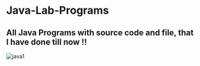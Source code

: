 # Java-Lab-Programs
## All Java Programs with source code and file, that I have done till now !!
![java1](https://user-images.githubusercontent.com/109891526/189311658-0f01d23e-d66f-41f1-a83f-d3a82f6a1ed7.png)


